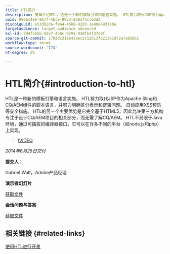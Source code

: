 ```yaml
---
title: HTL简介
description: 简单介绍HTL，这是一个新的模板引擎和语言实施。 HTL努力取代JSP作为Apache Sling和CQ/AEM组件的脚本语言，并努力明确区分表示和逻辑问题。
uuid: 980bc4ee-8b7f-4bce-9933-8b8af4cce3d2
discoiquuid: e53db2da-f9a4-45b8-9203-1e4084937bba
targetaudience: target-audience advanced
exl-id: 504fa5bb-43e7-4b8c-9291-928fb4f37d0f
source-git-commit: 1792dc318643aec2c12613f621361d72a7a918b1
workflow-type: tm+mt
source-wordcount: '174'
ht-degree: 2%

---
```


# HTL简介{#introduction-to-htl}

HTL是一种新的模板引擎和语言实施。 HTL努力取代JSP作为Apache Sling和CQ/AEM组件的脚本语言，并努力明确区分表示和逻辑问题。 自动应用XSS预防等安全措施。 HTL的另一个主要优势是它完全基于HTML5，因此允许第三方机构专注于设计CQ/AEM项目的相关部分，而无需了解CQ/AEM。 HTL不局限于Java环境，通过可插拔的编译器接口，它可以在许多不同的平台（如node.js和php）上实现。

>[!VIDEO](https://video.tv.adobe.com/v/19504/?quality=9)

*2014年6月25日交付*

**提交人：**

Gabriel Walt，Adobe产品经理

**演示者幻灯片**

[获取文件](assets/sightly-component-development.pdf)

**会话问题与答案**

[获取文件](assets/introduction-to-sightly-q-as.pdf)

## 相关链接 {#related-links}

[使用HTL进行开发](https://docs.adobe.com/docs/en/htl/overview.html?wcmmode=disabled)

<!--
[Get back to the Overview](https://helpx.adobe.com/experience-manager/kt/eseminars/gems/aem-index.html)
-->
